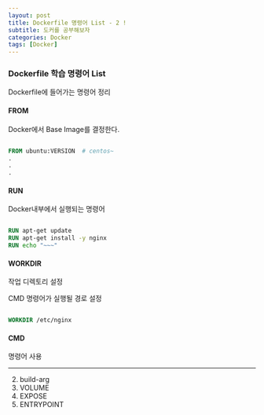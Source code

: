 ```yaml
---
layout: post
title: Dockerfile 명령어 List - 2 !
subtitle: 도커를 공부해보자
categories: Docker
tags: [Docker]
---
```


### Dockerfile 학습 명령어 List

Dockerfile에 들어가는 명령어 정리

#### FROM

Docker에서 Base Image를 결정한다. 

```Dockerfile

FROM ubuntu:VERSION  # centos~
.
.
.

```

#### RUN

Docker내부에서 실행되는 명령어

```Dockerfile

RUN apt-get update
RUN apt-get install -y nginx
RUN echo "~~~"

```

#### WORKDIR

작업 디렉토리 설정

CMD 명령어가 실행될 경로 설정

```Dockerfile

WORKDIR /etc/nginx

```

#### CMD

명령어 사용

--------------------------------------------------------
2. build-arg
3. VOLUME
4. EXPOSE
6. ENTRYPOINT
